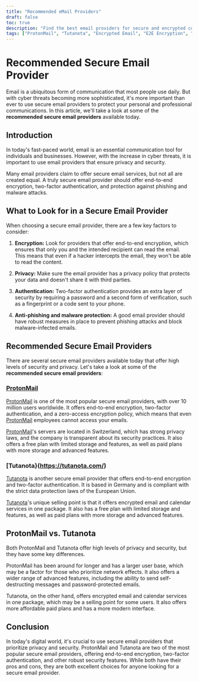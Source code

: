```yaml
---
title: "Recommended eMail Providers"
draft: false
toc: true
description: "Find the best email providers for secure and encrypted communications with SimeonOnSecurity's recommended list. Discover the top picks, including ProtonMail, the preferred choice with end-to-end encryption, and Tutanota, another secure option for encrypted email communications."
tags: ["ProtonMail", "Tutanota", "Encrypted Email", "E2E Encryption", "Email Security", "Online Privacy", "Recommended Email Providers", "SimeonOnSecurity"]
---
```


# Recommended Secure Email Provider

Email is a ubiquitous form of communication that most people use daily. But with cyber threats becoming more sophisticated, it's more important than ever to use secure email providers to protect your personal and professional communications. In this article, we'll take a look at some of the **recommended secure email providers** available today.

## Introduction

In today's fast-paced world, email is an essential communication tool for individuals and businesses. However, with the increase in cyber threats, it is important to use email providers that ensure privacy and security.

Many email providers claim to offer secure email services, but not all are created equal. A truly secure email provider should offer end-to-end encryption, two-factor authentication, and protection against phishing and malware attacks.

## What to Look for in a Secure Email Provider

When choosing a secure email provider, there are a few key factors to consider:

1. **Encryption:** Look for providers that offer end-to-end encryption, which ensures that only you and the intended recipient can read the email. This means that even if a hacker intercepts the email, they won't be able to read the content.

2. **Privacy:** Make sure the email provider has a privacy policy that protects your data and doesn't share it with third parties.

3. **Authentication:** Two-factor authentication provides an extra layer of security by requiring a password and a second form of verification, such as a fingerprint or a code sent to your phone.

4. **Anti-phishing and malware protection:** A good email provider should have robust measures in place to prevent phishing attacks and block malware-infected emails.

## Recommended Secure Email Providers

There are several secure email providers available today that offer high levels of security and privacy. Let's take a look at some of the **recommended secure email providers**:

### [ProtonMail](https://proton.me/mail)

[ProtonMail](https://proton.me/mail) is one of the most popular secure email providers, with over 10 million users worldwide. It offers end-to-end encryption, two-factor authentication, and a zero-access encryption policy, which means that even [ProtonMail](https://proton.me/mail) employees cannot access your emails.

[ProtonMail](https://proton.me/mail)'s servers are located in Switzerland, which has strong privacy laws, and the company is transparent about its security practices. It also offers a free plan with limited storage and features, as well as paid plans with more storage and advanced features.

### [Tutanota}(https://tutanota.com/)

[Tutanota](https://tutanota.com/) is another secure email provider that offers end-to-end encryption and two-factor authentication. It is based in Germany and is compliant with the strict data protection laws of the European Union.

[Tutanota](https://tutanota.com/)'s unique selling point is that it offers encrypted email and calendar services in one package. It also has a free plan with limited storage and features, as well as paid plans with more storage and advanced features.

## ProtonMail vs. Tutanota

Both ProtonMail and Tutanota offer high levels of privacy and security, but they have some key differences.

ProtonMail has been around for longer and has a larger user base, which may be a factor for those who prioritize network effects. It also offers a wider range of advanced features, including the ability to send self-destructing messages and password-protected emails.

Tutanota, on the other hand, offers encrypted email and calendar services in one package, which may be a selling point for some users. It also offers more affordable paid plans and has a more modern interface.

## Conclusion

In today's digital world, it's crucial to use secure email providers that prioritize privacy and security. ProtonMail and Tutanota are two of the most popular secure email providers, offering end-to-end encryption, two-factor authentication, and other robust security features. While both have their pros and cons, they are both excellent choices for anyone looking for a secure email provider.